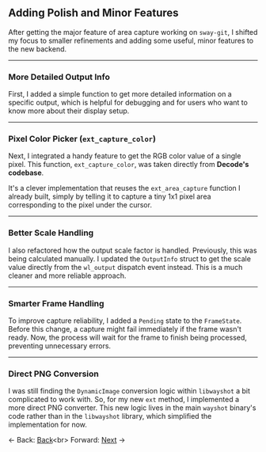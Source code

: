 ## **Adding Polish and Minor Features**

After getting the major feature of area capture working on `sway-git`, I shifted my focus to smaller refinements and adding some useful, minor features to the new backend.

-----

### More Detailed Output Info

First, I added a simple function to get more detailed information on a specific output, which is helpful for debugging and for users who want to know more about their display setup.

-----

### Pixel Color Picker (`ext_capture_color`)

Next, I integrated a handy feature to get the RGB color value of a single pixel. This function, `ext_capture_color`, was taken directly from **Decode's codebase**.

It's a clever implementation that reuses the `ext_area_capture` function I already built, simply by telling it to capture a tiny 1x1 pixel area corresponding to the pixel under the cursor.

-----

### Better Scale Handling

I also refactored how the output scale factor is handled. Previously, this was being calculated manually. I updated the `OutputInfo` struct to get the scale value directly from the `wl_output` dispatch event instead. This is a much cleaner and more reliable approach.

-----

### Smarter Frame Handling

To improve capture reliability, I added a `Pending` state to the `FrameState`. Before this change, a capture might fail immediately if the frame wasn't ready. Now, the process will wait for the frame to finish being processed, preventing unnecessary errors.

-----

### Direct PNG Conversion

I was still finding the `DynamicImage` conversion logic within `libwayshot` a bit complicated to work with. So, for my new `ext` method, I implemented a more direct PNG converter. This new logic lives in the main `wayshot` binary's code rather than in the `libwayshot` library, which simplified the implementation for now.

\<- Back: [Back](Thought_Process_6.md)\<br\>
Forward: [Next](Thought_Process_8.md) -\>